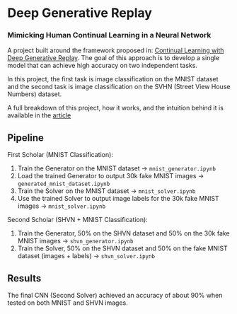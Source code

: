 # Deep Generative Replay 
### Mimicking Human Continual Learning in a Neural Network

A project built around the framework proposed in: [Continual Learning with Deep Generative Replay](https://arxiv.org/pdf/1705.08690.pdf). The goal of this approach is to develop a single model that can achieve high accuracy on two independent tasks.



In this project, the first task is image classification on the MNIST dataset and the second task is image classification on the SVHN (Street View House Numbers) dataset.

A full breakdown of this project, how it works, and the intuition behind it is available in the [article]()

## Pipeline
First Scholar (MNIST Classification):
1. Train the Generator on the MNIST dataset &rarr; `mnist_generator.ipynb`
2. Load the trained Generator to output 30k fake MNIST images &rarr; `generated_mnist_dataset.ipynb`
3. Train the Solver on the MNIST dataset &rarr; `mnist_solver.ipynb`
4. Use the trained Solver to output image labels for the 30k fake MNIST images &rarr; `mnist_solver.ipynb`

Second Scholar (SHVN + MNIST Classification):  
1. Train the Generator, 50% on the SHVN dataset and 50% on the 30k fake MNIST images &rarr; `shvn_generator.ipynb`
2. Train the Solver, 50% on the SHVN dataset and 50% on the fake MNIST dataset (images + labels) &rarr; `shvn_solver.ipynb`

## Results
The final CNN (Second Solver) achieved an accuracy of about 90% when tested on both MNIST and SHVN images. 
